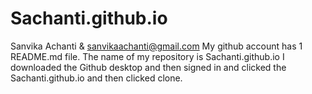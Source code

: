 # Sachanti.github.io
Sanvika Achanti & sanvikaachanti@gmail.com
My github account has 1 README.md file.
The name of my repository is Sachanti.github.io
I downloaded the Github desktop and then signed in and clicked the Sachanti.github.io and then clicked clone.
